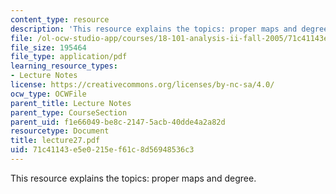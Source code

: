 ```yaml
---
content_type: resource
description: 'This resource explains the topics: proper maps and degree.'
file: /ol-ocw-studio-app/courses/18-101-analysis-ii-fall-2005/71c41143e5e0215ef61c8d56948536c3_lecture27.pdf
file_size: 195464
file_type: application/pdf
learning_resource_types:
- Lecture Notes
license: https://creativecommons.org/licenses/by-nc-sa/4.0/
ocw_type: OCWFile
parent_title: Lecture Notes
parent_type: CourseSection
parent_uid: f1e66049-be8c-2147-5acb-40dde4a2a82d
resourcetype: Document
title: lecture27.pdf
uid: 71c41143-e5e0-215e-f61c-8d56948536c3
---
```

This resource explains the topics: proper maps and degree.